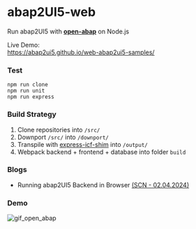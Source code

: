 # abap2UI5-web

Run abap2UI5 with [**open-abap**](https://github.com/open-abap) on Node.js

Live Demo:<br>
https://abap2ui5.github.io/web-abap2ui5-samples/

### Test
```
npm run clone
npm run unit
npm run express
```

### Build Strategy

1. Clone repositories into `/src/`
2. Downport `/src/` into `/downport/`
3. Transpile with [express-icf-shim](https://github.com/open-abap/express-icf-shim) into `/output/`
4. Webpack backend + frontend + database into folder `build`

### Blogs
* Running abap2UI5 Backend in Browser [(SCN - 02.04.2024)](https://www.linkedin.com/pulse/running-abap2ui5-backend-browser-lars-hvam-petersen-l8zff)

### Demo
![gif_open_abap](https://github.com/abap2UI5/abap2UI5-web/assets/102328295/7d0fa7e5-2c5b-46c4-b2e8-0ffd70350370)
